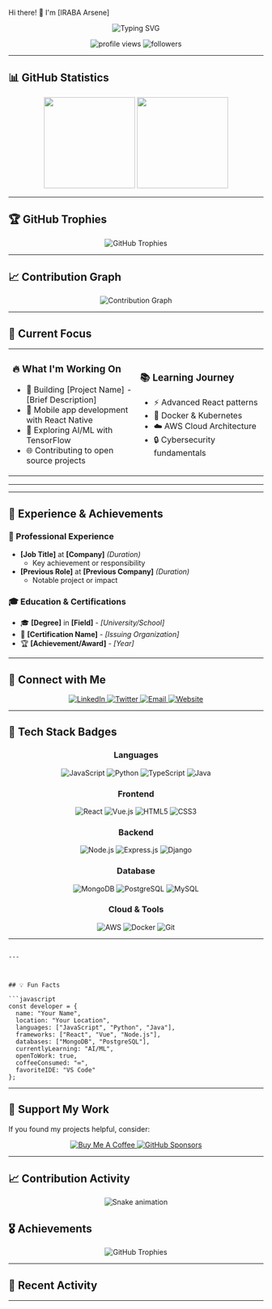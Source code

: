 Hi there! 👋 I'm [IRABA Arsene]
<div align="center">
  <img src="https://readme-typing-svg.herokuapp.com?font=Fira+Code&size=30&duration=3000&pause=1000&color=36BCF7&center=true&vCenter=true&width=600&lines=Full+Stack+Developer;Software+Engineer;Problem+Solver;Tech+Enthusiast" alt="Typing SVG" />
</div>
<p align="center">
  <img src="https://komarev.com/ghpvc/?username=YOUR_GITHUB_USERNAME&label=Profile%20views&color=0e75b6&style=flat" alt="profile views" />
  <img src="https://img.shields.io/github/followers/YOUR_GITHUB_USERNAME?label=Followers&style=social" alt="followers" />
</p>


---

## 📊 GitHub Statistics

<div align="center">
  <img height="180em" src="https://github-readme-stats.vercel.app/api?username=irarsenus&show_icons=true&theme=tokyonight&include_all_commits=true&count_private=true"/>
  <img height="180em" src="https://github-readme-stats.vercel.app/api/top-langs/?username=irarsenus&layout=compact&theme=tokyonight"/>
</div>



---

## 🏆 GitHub Trophies
<div align="center">
  <img src="https://github-profile-trophy.vercel.app/?username=irarsenus&theme=tokyonight&no-frame=false&no-bg=true&margin-w=4" alt="GitHub Trophies" />
</div>

---

## 📈 Contribution Graph
<div align="center">
  <img src="https://github-readme-activity-graph.vercel.app/graph?username=irarsenus&theme=tokyo-night" alt="Contribution Graph" />
</div>

---

## 🎯 Current Focus

<table>
<tr>
<td width="50%">

### 🔥 What I'm Working On
- 🚀 Building [Project Name] - [Brief Description]
- 📱 Mobile app development with React Native
- 🤖 Exploring AI/ML with TensorFlow
- 🌐 Contributing to open source projects

</td>
<td width="50%">

### 📚 Learning Journey
- ⚡ Advanced React patterns
- 🐳 Docker & Kubernetes
- ☁️ AWS Cloud Architecture
- 🔒 Cybersecurity fundamentals

</td>
</tr>
</table>

---



</div>

---

## 💼 Experience & Achievements

### 🏢 Professional Experience
- **[Job Title]** at **[Company]** *(Duration)*
  - Key achievement or responsibility
- **[Previous Role]** at **[Previous Company]** *(Duration)*
  - Notable project or impact

### 🎓 Education & Certifications
- 🎓 **[Degree]** in **[Field]** - *[University/School]*
- 📜 **[Certification Name]** - *[Issuing Organization]*
- 🏆 **[Achievement/Award]** - *[Year]*

---

## 🤝 Connect with Me

<p align="center">
  <a href="https://linkedin.com/in/YOUR_LINKEDIN_USERNAME">
    <img src="https://img.shields.io/badge/LinkedIn-0077B5?style=for-the-badge&logo=linkedin&logoColor=white" alt="LinkedIn"/>
  </a>
  <a href="https://twitter.com/YOUR_TWITTER_HANDLE">
    <img src="https://img.shields.io/badge/Twitter-1DA1F2?style=for-the-badge&logo=twitter&logoColor=white" alt="Twitter"/>
  </a>
  <a href="mailto:your.email@example.com">
    <img src="https://img.shields.io/badge/Email-D14836?style=for-the-badge&logo=gmail&logoColor=white" alt="Email"/>
  </a>
  <a href="https://your-website.com">
    <img src="https://img.shields.io/badge/Website-000000?style=for-the-badge&logo=About.me&logoColor=white" alt="Website"/>
  </a>
</p>

---

## 📱 Tech Stack Badges

<div align="center">

### Languages
![JavaScript](https://img.shields.io/badge/JavaScript-F7DF1E?style=for-the-badge&logo=javascript&logoColor=black)
![Python](https://img.shields.io/badge/Python-3776AB?style=for-the-badge&logo=python&logoColor=white)
![TypeScript](https://img.shields.io/badge/TypeScript-007ACC?style=for-the-badge&logo=typescript&logoColor=white)
![Java](https://img.shields.io/badge/Java-ED8B00?style=for-the-badge&logo=java&logoColor=white)

### Frontend
![React](https://img.shields.io/badge/React-20232A?style=for-the-badge&logo=react&logoColor=61DAFB)
![Vue.js](https://img.shields.io/badge/Vue.js-35495E?style=for-the-badge&logo=vue.js&logoColor=4FC08D)
![HTML5](https://img.shields.io/badge/HTML5-E34F26?style=for-the-badge&logo=html5&logoColor=white)
![CSS3](https://img.shields.io/badge/CSS3-1572B6?style=for-the-badge&logo=css3&logoColor=white)

### Backend
![Node.js](https://img.shields.io/badge/Node.js-43853D?style=for-the-badge&logo=node.js&logoColor=white)
![Express.js](https://img.shields.io/badge/Express.js-404D59?style=for-the-badge)
![Django](https://img.shields.io/badge/Django-092E20?style=for-the-badge&logo=django&logoColor=white)

### Database
![MongoDB](https://img.shields.io/badge/MongoDB-4EA94B?style=for-the-badge&logo=mongodb&logoColor=white)
![PostgreSQL](https://img.shields.io/badge/PostgreSQL-316192?style=for-the-badge&logo=postgresql&logoColor=white)
![MySQL](https://img.shields.io/badge/MySQL-00000F?style=for-the-badge&logo=mysql&logoColor=white)

### Cloud & Tools
![AWS](https://img.shields.io/badge/Amazon_AWS-232F3E?style=for-the-badge&logo=amazon-aws&logoColor=white)
![Docker](https://img.shields.io/badge/Docker-2496ED?style=for-the-badge&logo=docker&logoColor=white)
![Git](https://img.shields.io/badge/Git-F05032?style=for-the-badge&logo=git&logoColor=white)

</div>

---

```

---



## 💡 Fun Facts

```javascript
const developer = {
  name: "Your Name",
  location: "Your Location",
  languages: ["JavaScript", "Python", "Java"],
  frameworks: ["React", "Vue", "Node.js"],
  databases: ["MongoDB", "PostgreSQL"],
  currentlyLearning: "AI/ML",
  openToWork: true,
  coffeeConsumed: "∞",
  favoriteIDE: "VS Code"
};
```

---

## 🌟 Support My Work

If you found my projects helpful, consider:

<p align="center">
  <a href="https://www.buymeacoffee.com/YOUR_USERNAME">
    <img src="https://img.shields.io/badge/Buy%20Me%20a%20Coffee-ffdd00?style=for-the-badge&logo=buy-me-a-coffee&logoColor=black" alt="Buy Me A Coffee"/>
  </a>
  <a href="https://github.com/sponsors/irarsenus">
    <img src="https://img.shields.io/badge/Sponsor-30363D?style=for-the-badge&logo=GitHub-Sponsors&logoColor=#white" alt="GitHub Sponsors"/>
  </a>
</p>

---

## 📈 Contribution Activity

<div align="center">
  <img src="https://raw.githubusercontent.com/irarsenus/irarsenus/output/github-contribution-grid-snake.svg" alt="Snake animation" />
</div>



## 🎖️ Achievements

<div align="center">
  <img src="https://github-profile-trophy.vercel.app/?username=irarsenus&theme=tokyonight&no-frame=true&no-bg=false&margin-w=4&margin-h=1" alt="GitHub Trophies"/>
</div>

---

## 📅 Recent Activity

<!--START_SECTION:activity-->
<!--END_SECTION:activity-->

---





